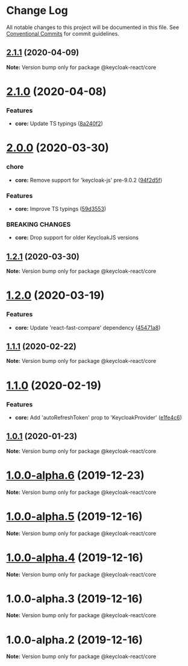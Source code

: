 # Change Log

All notable changes to this project will be documented in this file.
See [Conventional Commits](https://conventionalcommits.org) for commit guidelines.

## [2.1.1](https://github.com/panz3r/react-keycloak/compare/@keycloak-react/core@2.1.0...@keycloak-react/core@2.1.1) (2020-04-09)

**Note:** Version bump only for package @keycloak-react/core





# [2.1.0](https://github.com/panz3r/react-keycloak/compare/@keycloak-react/core@2.0.0...@keycloak-react/core@2.1.0) (2020-04-08)


### Features

* **core:** Update TS typings ([8a240f2](https://github.com/panz3r/react-keycloak/commit/8a240f26e495a57f70a0b54da9cfe64cf4e08002))





# [2.0.0](https://github.com/panz3r/react-keycloak/compare/@keycloak-react/core@1.2.1...@keycloak-react/core@2.0.0) (2020-03-30)


### chore

* **core:** Remove support for 'keycloak-js' pre-9.0.2 ([94f2d5f](https://github.com/panz3r/react-keycloak/commit/94f2d5f8f106955091c7cc8aaa6c6dd2dbb024c4))


### Features

* **core:** Improve TS typings ([59d3553](https://github.com/panz3r/react-keycloak/commit/59d35536cfa9c37d4d0f8052ade2294fc9a63b59))


### BREAKING CHANGES

* **core:** Drop support for older KeycloakJS versions





## [1.2.1](https://github.com/panz3r/react-keycloak/compare/@keycloak-react/core@1.2.0...@keycloak-react/core@1.2.1) (2020-03-30)

**Note:** Version bump only for package @keycloak-react/core





# [1.2.0](https://github.com/panz3r/react-keycloak/compare/@keycloak-react/core@1.1.1...@keycloak-react/core@1.2.0) (2020-03-19)


### Features

* **core:** Update 'react-fast-compare' dependency ([45471a8](https://github.com/panz3r/react-keycloak/commit/45471a811653d40b615b67c26cadfea7ff89ebc0))





## [1.1.1](https://github.com/panz3r/react-keycloak/compare/@keycloak-react/core@1.1.0...@keycloak-react/core@1.1.1) (2020-02-22)

**Note:** Version bump only for package @keycloak-react/core





# [1.1.0](https://github.com/panz3r/react-keycloak/compare/@keycloak-react/core@1.0.1...@keycloak-react/core@1.1.0) (2020-02-19)


### Features

* **core:** Add 'autoRefreshToken' prop to 'KeycloakProvider' ([e1fe4c6](https://github.com/panz3r/react-keycloak/commit/e1fe4c64ceaadac2cff626637eb64562f97a9b58))





## [1.0.1](https://github.com/panz3r/react-keycloak/compare/@keycloak-react/core@1.0.0...@keycloak-react/core@1.0.1) (2020-01-23)

**Note:** Version bump only for package @keycloak-react/core





# [1.0.0-alpha.6](https://github.com/panz3r/react-keycloak/compare/@keycloak-react/core@1.0.0-alpha.5...@keycloak-react/core@1.0.0-alpha.6) (2019-12-23)

**Note:** Version bump only for package @keycloak-react/core





# [1.0.0-alpha.5](https://github.com/panz3r/react-keycloak/compare/@keycloak-react/core@1.0.0-alpha.4...@keycloak-react/core@1.0.0-alpha.5) (2019-12-16)

**Note:** Version bump only for package @keycloak-react/core





# [1.0.0-alpha.4](https://github.com/panz3r/react-keycloak/compare/@keycloak-react/core@1.0.0-alpha.3...@keycloak-react/core@1.0.0-alpha.4) (2019-12-16)

**Note:** Version bump only for package @keycloak-react/core





# 1.0.0-alpha.3 (2019-12-16)

**Note:** Version bump only for package @keycloak-react/core





# 1.0.0-alpha.2 (2019-12-16)

**Note:** Version bump only for package @keycloak-react/core
